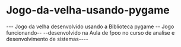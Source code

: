 # Jogo-da-velha-usando-pygame

--- Jogo da velha desenvolvido usando a Biblioteca pygame
-- Jogo funcionando--
--desenvolvido na Aula de fpoo no curso de analise e desenvolvimento de sistemas----
